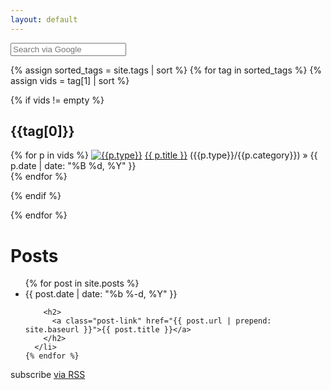 ```yaml
---
layout: default
---
```



<form method="get" id="search-google" action="https://www.google.com/search" target="_blank"><input type="hidden" name="sitesearch" value="jekyllcodex.org" /><input type="text" name="q" maxlength="255" value="" placeholder="Search via Google" class="form-control" /></form>


{% assign sorted_tags = site.tags | sort %}
{% for tag in sorted_tags %}
{% assign vids = tag[1] | sort %}

{% if vids != empty %}

  <h2 id="{{tag[0] | uri_escape | downcase}}">{{tag[0]}}</H2>
     <p>
      {% for p in vids %}
     <a href="/{{p.type | downcase}}/"><img src="/assets/img/{{p.type | downcase}}.png" alt="{{p.type}}" title="{{p.type}}"/></a> <a href="{{ p.url }}">{{ p.title }}</a> ({{p.type}}/{{p.category}}) &raquo;  <span class="entry-date"><time datetime="{{ p.date | date_to_xmlschema }}" itemprop="datePublished">{{ p.date | date: "%B %d, %Y" }}</time></span>
     <br />
      {% endfor %}
    </p>
  
{% endif %}

{% endfor %}

<div class="home">

  <h1 class="page-heading">Posts</h1>

  <ul class="post-list">
    {% for post in site.posts %}
      <li>
        <span class="post-meta">{{ post.date | date: "%b %-d, %Y" }}</span>

        <h2>
          <a class="post-link" href="{{ post.url | prepend: site.baseurl }}">{{ post.title }}</a>
        </h2>
      </li>
    {% endfor %}
  </ul>

  <p class="rss-subscribe">subscribe <a href="{{ "/feed.xml" | prepend: site.baseurl }}">via RSS</a></p>

</div>